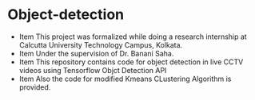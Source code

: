 # Object-detection
- Item This project was formalized while doing a research internship at Calcutta University Technology Campus, Kolkata.
- Item Under the supervision of Dr. Banani Saha.
- Item This repository contains code for object detection in live CCTV videos using Tensorflow Objct Detection API
- Item Also the code for modified Kmeans CLustering Algorithm is provided.
